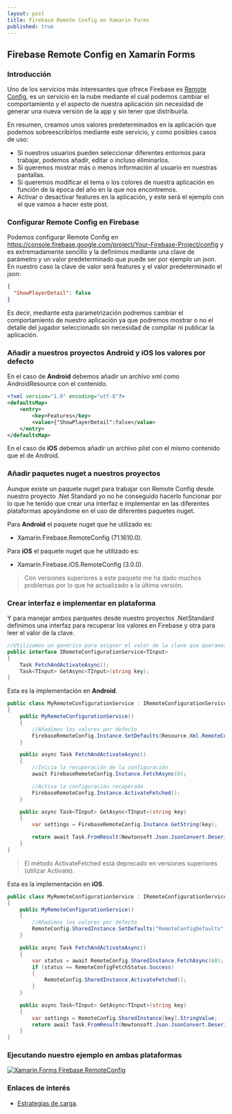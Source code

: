 ```yaml
---
layout: post
title: Firebase Remote Config en Xamarin Forms
published: true
---
```


## Firebase Remote Config en Xamarin Forms

### Introducción

Uno de los servicios más interesantes que ofrece Firebase es [Remote Config](https://firebase.google.com/docs/remote-config), es un servicio en la nube mediante el cual podemos cambiar el comportamiento y el aspecto de nuestra aplicación sin necesidad de generar una nueva versión de la app y sin tener que distribuirla.

En resumen, creamos unos valores predeterminados en la aplicación que podemos sobreescribirlos mediante este servicio, y como posibles casos de uso:

* Si nuestros usuarios pueden seleccionar diferentes entornos para trabajar, podemos añadir, editar o incluso eliminarlos.
* Si queremos mostrar más o menos información al usuario en nuestras pantallas.
* Si queremos modificar el tema o los colores de nuestra aplicación en función de la época del año en la que nos encontremos.
* Activar o desactivar features en la aplicación, y este será el ejemplo con el que vamos a hacer este post.

### Configurar Remote Config en Firebase

Podemos configurar Remote Config en <https://console.firebase.google.com/project/Your-Firebase-Project/config> y es extremadamente sencillo y la definimos mediante una clave de parámetro y un valor predeterminado que puede ser por ejemplo un json. En nuestro caso la clave de valor será features y el valor predeterminado el json:

```json
{
  "ShowPlayerDetail": false
}
```

Es decir, mediante esta parametrización podremos cambiar el comportamiento de nuestro aplicación ya que podremos mostrar o no el detalle del jugador seleccionado sin necesidad de compilar ni publicar la aplicación.

### Añadir a nuestros proyectos Android y iOS los valores por defecto

En el caso de **Android** debemos añadir un archivo xml como AndroidResource con el contenido.

```xml
<?xml version="1.0" encoding="utf-8"?>
<defaultsMap>
    <entry>
        <key>Features</key>
        <value>{"ShowPlayerDetail":false</value>
    </entry>
</defaultsMap>
```

En el caso de **iOS** debemos añadir un archivo plist con el mismo contenido que el de Android.

### Añadir paquetes nuget a nuestros proyectos

Aunque existe un paquete nuget para trabajar con Remote Config desde nuestro proyecto .Net Standard yo no he conseguido hacerlo funcionar por lo que he tenido que crear una interfaz e implementar en las diferentes plataformas apoyándome en el uso de diferentes paquetes nuget.

Para **Android** el paquete nuget que he utilizado es:

* Xamarin.Firebase.RemoteConfig (71.1610.0).

Para **iOS** el paquete nuget que he utilizado es:

* Xamarin.Firebase.iOS.RemoteConfig (3.0.0).

> Con versiones superiores a este paquete me ha dado muchos problemas por lo que he actualizado a la última versión.

### Crear interfaz e implementar en plataforma

Y para manejar ambos parquetes desde nuestro proyectos .NetStandard definimos una interfaz para recuperar los valores en Firebase y otra para leer el valor de la clave.

```csharp
//Utilizamos un genérico para asignar el valor de la clave que queramos recuperar
public interface IRemoteConfigurationService<TInput>
{
    Task FetchAndActivateAsync();
    Task<TInput> GetAsync<TInput>(string key);
}
```

Esta es la implementación en **Android**.

```csharp
public class MyRemoteConfigurationService : IRemoteConfigurationService
{
    public MyRemoteConfigurationService()
    {
        //Añadimos los valores por defecto
        FirebaseRemoteConfig.Instance.SetDefaults(Resource.Xml.RemoteConfigDefaults);
    }

    public async Task FetchAndActivateAsync()
    {
        //Inicia la recuperación de la configuración
        await FirebaseRemoteConfig.Instance.FetchAsync(0);

        //Activa la configuración recuperada
        FirebaseRemoteConfig.Instance.ActivateFetched();
    }

    public async Task<TInput> GetAsync<TInput>(string key)
    {
        var settings = FirebaseRemoteConfig.Instance.GetString(key);

        return await Task.FromResult(Newtonsoft.Json.JsonConvert.DeserializeObject<TInput>(settings));
    }
}
```

> El método ActivateFetched está deprecado en versiones superiores (utilizar Activate).

Esta es la implementación en **iOS**.

```csharp
public class MyRemoteConfigurationService : IRemoteConfigurationService<RemoteConfiguration>
{
    public MyRemoteConfigurationService()
    {
        //Añadimos los valores por defecto
        RemoteConfig.SharedInstance.SetDefaults("RemoteConfigDefaults");
    }

    public async Task FetchAndActivateAsync()
    {
        var status = await RemoteConfig.SharedInstance.FetchAsync(60);
        if (status == RemoteConfigFetchStatus.Success)
        {
            RemoteConfig.SharedInstance.ActivateFetched();
        }
    }

    public async Task<TInput> GetAsync<TInput>(string key)
    {
        var settings = RemoteConfig.SharedInstance[key].StringValue;
        return await Task.FromResult(Newtonsoft.Json.JsonConvert.DeserializeObject<TInput>(settings));
    }
}
```

### Ejecutando nuestro ejemplo en ambas plataformas

[![Xamarin Forms Firebase RemoteConfig](http://img.youtube.com/vi/fMdo_CLRJmI/0.jpg)](http://www.youtube.com/watch?v=fMdo_CLRJmI)

### Enlaces de interés

* [Estrategias de carga](https://firebase.google.com/docs/remote-config/loading).

